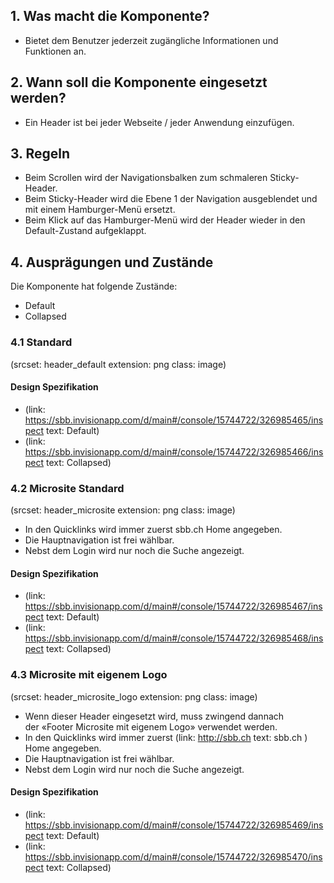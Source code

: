 ## 1. Was macht die Komponente? 
* Bietet dem Benutzer jederzeit zugängliche Informationen und Funktionen an.

## 2. Wann soll die Komponente eingesetzt werden? 
* Ein Header ist bei jeder Webseite / jeder Anwendung einzufügen.

## 3. Regeln 
* Beim Scrollen wird der Navigationsbalken zum schmaleren Sticky-Header.
* Beim Sticky-Header wird die Ebene 1 der Navigation ausgeblendet und mit einem Hamburger-Menü ersetzt.
* Beim Klick auf das Hamburger-Menü wird der Header wieder in den Default-Zustand aufgeklappt.

## 4. Ausprägungen und Zustände 
Die Komponente hat folgende Zustände:
* Default
* Collapsed

### 4.1 Standard
(srcset: header_default extension: png class: image)

#### Design Spezifikation
*   (link: https://sbb.invisionapp.com/d/main#/console/15744722/326985465/inspect text: Default)
*   (link: https://sbb.invisionapp.com/d/main#/console/15744722/326985466/inspect text: Collapsed)

### 4.2 Microsite Standard
(srcset: header_microsite extension: png class: image)
* In den Quicklinks wird immer zuerst sbb.ch Home angegeben.
* Die Hauptnavigation ist frei wählbar.
* Nebst dem Login wird nur noch die Suche angezeigt.

#### Design Spezifikation
*   (link: https://sbb.invisionapp.com/d/main#/console/15744722/326985467/inspect text: Default)
*   (link: https://sbb.invisionapp.com/d/main#/console/15744722/326985468/inspect text: Collapsed)

### 4.3 Microsite mit eigenem Logo
(srcset: header_microsite_logo extension: png class: image)
* Wenn dieser Header eingesetzt wird, muss zwingend dannach der «Footer Microsite mit eigenem Logo» verwendet werden.
* In den Quicklinks wird immer zuerst (link: http://sbb.ch text: sbb.ch ) Home angegeben.
* Die Hauptnavigation ist frei wählbar.
* Nebst dem Login wird nur noch die Suche angezeigt.

#### Design Spezifikation
*   (link: https://sbb.invisionapp.com/d/main#/console/15744722/326985469/inspect text: Default)
*   (link: https://sbb.invisionapp.com/d/main#/console/15744722/326985470/inspect text: Collapsed)